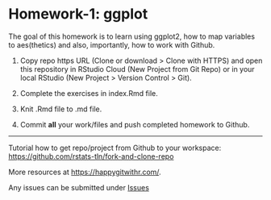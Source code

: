 # Homework-1: ggplot

The goal of this homework is to learn using ggplot2, how to map variables to aes(thetics) and also, importantly, how to work with Github.

1. Copy repo https URL (Clone or download > Clone with HTTPS) and open this repository in RStudio Cloud (New Project from Git Repo) or in your local RStudio (New Project > Version Control > Git). 

2. Complete the exercises in index.Rmd file.

3. Knit .Rmd file to .md file.

4. Commit **all** your work/files and push completed homework to Github.

-------------------

Tutorial how to get repo/project from Github to your workspace: https://github.com/rstats-tln/fork-and-clone-repo

More resources at https://happygitwithr.com/.

Any issues can be submitted under [Issues](https://github.com/rstats-tln/hw-1-ggplot/issues)
